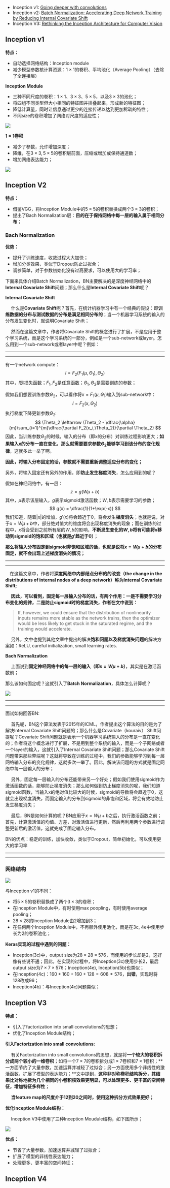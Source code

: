 * Inception v1: [Going deeper with convolutions](<https://arxiv.org/abs/1409.4842>)
* Inception v2: [Batch Normalization: Accelerating Deep Network Training by Reducing Internal Covariate Shift](https://arxiv.org/abs/1502.03167)
* Inception V3: [Rethinking the Inception Architecture for Computer Vision](https://arxiv.org/abs/1512.00567)

## Inception v1

**特点：**

* 自动选择网络结构：Inception module
* 减少模型参数核计算资源：$1\times 1​$的卷积、平均池化（Average Pooling）（去除了全连接层）

**Inception Module**

* 三种不同尺度的卷积：$1\times 1$、$3\times 3$、$5\times 5$，以及$3\times 3$的池化；
* 将四组不同类型但大小相同的特征图并排叠起来，形成新的特征图；
* 降低计算量，同时让信息通过更少的连接传递以达到更加稀疏的特性；
* 不同size的卷积增加了网络对尺度的适应性；

![](https://res.cloudinary.com/chenzhen/image/upload/v1558272411/github_image/2019-05-19/inception_module.png)

**$1\times 1$卷积**

* 减少了参数，允许增加深度；
* 降维，在$3\times 3, 5\times 5$的卷积层前面，压缩或增加或保持通道数；
* 增加网络表达能力；

![](https://res.cloudinary.com/chenzhen/image/upload/v1558272515/github_image/2019-05-19/inceptionv1.png)

## Inception V2

**特点：**

* 借鉴VGG，将Inception Module中的$5\times 5$的卷积替换成两个$3\times 3$的卷积；
* 提出了Bach Normalization层：**目的在于保持网络中每一层的输入属于相同分布**；

### Bach Normalization

**优势：**

* 提升了训练速度，收敛过程大大加快；
* 增加分类效果，类似于Dropout防止过拟合；
* 调参简单，对于参数初始化没有过高要求，可以使用大的学习率；



下面来具体介绍Batch Normalization，BN主要解决的是深度神经网络中的**Internal Covariate Shift**问题；那么什么是**Internal Covariate Shift**呢？

**Internal Covariate Shift**

&emsp; 什么是**Covariate Shift**呢？首先，在统计机器学习中有一个经典的假设：即**训练数据的分布与测试数据的分布是满足相同分布的**；当一个机器学习系统的输入的分布发生变化时，就说明Covariate Shift；

&emsp; 然而在这篇文章中，作者将Covariate Shift的概念进行了扩展，不是应用于整个学习系统，而是这个学习系统的一部分，例如是一个sub-network或layer。怎么用到一个sub-network或者layer中呢？例如：

---

---

有一个network compute：
$$
l =  F_2(F_1(\mu, \Theta_1), \Theta_2)
$$
其中，$l$是损失函数；$F_1, F_2$是任意函数；$\Theta_1, \Theta_2$是需要训练的参数；

假如我们想要训练参数$\Theta_2$，可以看作将$x=F_1(\mu, \Theta_1)$输入到sub-network中：
$$
l = F_2(x, \Theta_2)
$$
执行梯度下降更新参数$\Theta_2​$:
$$
\Theta_2 \leftarrow \Theta_2 - \dfrac{\alpha}{m}\sum_{i=1}^{m}\dfrac{\partial F_2(x_i,\Theta_2)}{\partial \Theta_2}
$$
因此，当训练参数$\Theta_2$的时候，输入的分布（即x的分布）对训练过程影响更大；**如果输入x的分布一直在变化，那么就需要要求参数$\Theta_2$能够学习到该分布的变化规律**，这就多此一举了啊。

**因此，将输入分布固定的话，参数就不需要重新调整适应分布的变化；**



另外，将输入固定还有另外的作用，即**防止发生梯度消失**，怎么应用到的呢？

假如在神经网络中，有一层：
$$
z = g(W\mu+b)
$$
其中，$\mu$表示该层输入，$g$表示sigmoid激活函数；$W, b$表示需要学习的参数；
$$
g(x) = \dfrac{1}{1+\exp(-x)}
$$
我们知道，随着$|x|$的增加，$g'(x)$将会趋近于0，将会发生**梯度消失**；也就是说，对于$x=W\mu+b$中，部分绝对值大的维度将会出现梯度消失的现象；而在训练的过程中，$x$将会受到之前所有层的$W,b$的影响，**不断发生变化的$W,b$将有可能将$x$移动到sigmoid的饱和区域（也就是$g'​$趋近于0）**；

**那么将输入分布固定到sigmoid非饱和区域的话，也就是说将$x=W\mu+b$的分布固定，就不会出现上述梯度消失的情况；**

---

---

&emsp;在这篇文章中，作者将**深度网络中内部结点分布的的改变（the change in the distributions of internal nodes of a deep network）称为Internal Covariate Shift;**

&emsp; **因此，可以看到，固定每一层输入分布的话，有两个作用：一是不需要学习分布变化的规律，二是防止sigmoid时的梯度消失，作者在文中说到：**

> If, however, we could ensure that the distribution of nonlinearity inputs remains more stable as the network trains, then the optimizer would be less likely to get stuck in the saturated regime, and the training would accelerate.

&emsp; 另外，文中也提到其他文章中提出的解决**饱和问题以及梯度消失问题**的解决方案如：ReLU, careful initialization, small learning rates.



**Bach Normalization**

&emsp; 上面说到**固定神经网络中的每一层的输入（即$x=W\mu+b$）**，其实是在激活函数前；

那么该如何固定呢？这就引入了**Batch Normalization**，具体怎么计算呢？

![](https://res.cloudinary.com/chenzhen/image/upload/v1554978079/github_image/2019-04-11/BatchNorm/7.png)

---

---

面试如何回答BN:

&emsp; 首先呢，BN这个算法发表于2015年的ICML，作者提出这个算法的目的是为了解决Internal Covariate Shift问题的；那么什么是Covariate（kouraiv） Shift问提呢？Covariate Shift问题就是表示一个机器学习系统输入的分布是一直在变化的；作者将这个概念进行了扩展，不是用到整个系统的输入，而是一个子网络或者一个layer的输入，这就引入了Internal Covariate Shift问题；那么Covariate Shift问题带来那些弊端呢？这就将导致在训练的过程中，我们的参数能够学习到每一层网络输入分布的变化规律，这就多次一举了。因此，解决该问题的方式就是固定网络中每一层输入的分布；

&emsp; 另外，固定每一层输入的分布还能带来另一个好处；假如我们使用sigmoid作为激活函数的话，能够防止梯度消失；那么如何做到防止梯度消失的呢，我们知道sigmoid函数，当输入x的绝对值比较大的时候，sigmoid的导数将会趋近于0，这就会出现梯度消失，而固定输入的分布到sigmoid的非饱和区域，将会有效地防止发生梯度消失；

&emsp; 最后，BN是如何计算的呢？BN应用于$x=W\mu+b$之后，执行激活函数之前；首先，计算激活值的均值、方差，对激活值进行更新，然后再利用两个参数进行调整更新后的激活值，这就完成了固定输入分布。

BN的优点：稳定的训练，加快收敛，类似于Dropout，简单初始化，可以使用更大的学习率

----

----

### 网络结构

![](https://res.cloudinary.com/chenzhen/image/upload/v1558407394/github_image/2019-05-21/inceptionv2.png)

与Inception v1的不同：

* 将$5\times 5​$的卷积替换成了两个$3\times 3​$的卷积；
* 在Inception Module中，有时使用max poopling，有时使用average pooling；
* $28\times 28$的Inception Module由2增加到3；
* 在任何两个Inception Module中，不再额外使用池化，而是在3c, 4e中使用步长为2的卷积池化；

**Keras实现的过程中遇到的问题：**

* Inception(3c)中，output size为$28\times 28 \times 576$，而使用的步长却是2，这好像有些说不通；因此，在实现的过程中，将Inception(3c)使用步长2，最后output size为$7\times 7 \times 576$；Inception(4e), Inception(5b)也类似；
* 在Inception(4c)：$160+160+160+128=608\ne 576$，**出错**，实现时将128改成96；
* Inception(4b)：与Inception(4c)问题类似；

## Inception V3

**特点：**

* 引入了factorization into small convolutions的思想；
* 优化了Inception Module结构；

**引入Factorization into small convolutions:**

&emsp; 有关Factorization into small convolutions的思想，就是将**一个较大的卷积拆分成两个较小的一维卷积**；如将一个$7\times 7$的卷积拆分成$1\times 7$卷积和$7\times 1$卷积；**一方面节约了大量参数，加速运算并减轻了过拟合；另一方面使用多个非线性的激活函数，扩展了模型的表达能力；**文中提到，**这种非对称卷积结构拆分，其结果比对称地拆为几个相同的小卷积核效果更明显，可以处理更多、更丰富的空间特征，增加特征多样性**；

&emsp; **当feature map的尺度介于12到20之间时，使用这种拆分方式效果更好；**

**优化Inception Module结构：**

&emsp; Inception V3中使用了三种Inception Moudule结构，如下图所示；

![](https://res.cloudinary.com/chenzhen/image/upload/v1558432950/github_image/2019-05-21/inceptionv3_module.png)

**优点：**

* 节省了大量参数，加速运算并减轻了过拟合；
* 扩展了模型的非线性表达能力；
* 处理更多、更丰富的空间特征；



## Inception V4

